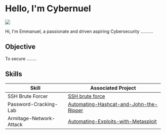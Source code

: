 # Hello, I'm Cybernuel
<a href="https://www.linkedin.com/in/thedamilare"><img src="https://img.shields.io/badge/-LinkedIn-0072b1?&style=for-the-badge&logo=linkedin&logoColor=white"/></a>


Hi, I'm Emmanuel, a passionate and driven aspiring Cybersecurity ..........

## Objective

To secure ........
## Skills

| Skill                                         | Associated Project         |
|-----------------------------------------------|----------------------------|
|  SSH Brute Forcer                              | <a href="https://github.com/Cybernuel/SSh-Brute-force">SSH brute force</a>|           |
| Password-Cracking-Lab   | <a href="https://github.com/Cybernuel/Password-Cracking-Lab---Automating-Hashcat-and-John-the-Ripper">Automating-Hashcat-and-John-the-Ripper</a>     |
| Armitage-Network-Attack          | <a href="https://github.com/Cybernuel/Armitage-Network-Attack-Lab---Automating-Exploits-with-Metasploit">Automating-Exploits-with-Metasploit</a> |


